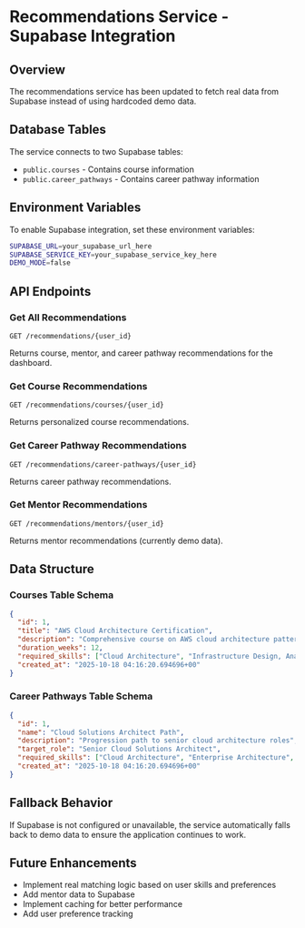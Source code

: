 # Recommendations Service - Supabase Integration

## Overview
The recommendations service has been updated to fetch real data from Supabase instead of using hardcoded demo data.

## Database Tables
The service connects to two Supabase tables:
- `public.courses` - Contains course information
- `public.career_pathways` - Contains career pathway information

## Environment Variables
To enable Supabase integration, set these environment variables:

```bash
SUPABASE_URL=your_supabase_url_here
SUPABASE_SERVICE_KEY=your_supabase_service_key_here
DEMO_MODE=false
```

## API Endpoints

### Get All Recommendations
```
GET /recommendations/{user_id}
```
Returns course, mentor, and career pathway recommendations for the dashboard.

### Get Course Recommendations
```
GET /recommendations/courses/{user_id}
```
Returns personalized course recommendations.

### Get Career Pathway Recommendations
```
GET /recommendations/career-pathways/{user_id}
```
Returns career pathway recommendations.

### Get Mentor Recommendations
```
GET /recommendations/mentors/{user_id}
```
Returns mentor recommendations (currently demo data).

## Data Structure

### Courses Table Schema
```json
{
  "id": 1,
  "title": "AWS Cloud Architecture Certification",
  "description": "Comprehensive course on AWS cloud architecture patterns and best practices",
  "duration_weeks": 12,
  "required_skills": ["Cloud Architecture", "Infrastructure Design, Analysis & Architecture"],
  "created_at": "2025-10-18 04:16:20.694696+00"
}
```

### Career Pathways Table Schema
```json
{
  "id": 1,
  "name": "Cloud Solutions Architect Path",
  "description": "Progression path to senior cloud architecture roles",
  "target_role": "Senior Cloud Solutions Architect",
  "required_skills": ["Cloud Architecture", "Enterprise Architecture", "Cloud DevOps & Automation"],
  "created_at": "2025-10-18 04:16:20.694696+00"
}
```

## Fallback Behavior
If Supabase is not configured or unavailable, the service automatically falls back to demo data to ensure the application continues to work.

## Future Enhancements
- Implement real matching logic based on user skills and preferences
- Add mentor data to Supabase
- Implement caching for better performance
- Add user preference tracking
